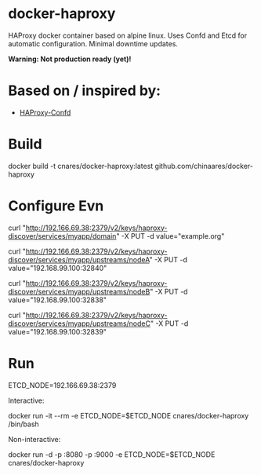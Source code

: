 # docker-haproxy
HAProxy docker container based on alpine linux. Uses Confd and Etcd for automatic configuration. Minimal downtime updates.

**Warning: Not production ready (yet)!**

# Based on / inspired by:
* [HAProxy-Confd](https://hub.docker.com/r/yaronr/haproxy-confd/)

# Build
docker build -t cnares/docker-haproxy:latest github.com/chinaares/docker-haproxy

# Configure Evn
curl "http://192.166.69.38:2379/v2/keys/haproxy-discover/services/myapp/domain"  -X PUT -d value="example.org"

curl "http://192.166.69.38:2379/v2/keys/haproxy-discover/services/myapp/upstreams/nodeA"  -X PUT -d value="192.168.99.100:32840"

curl "http://192.166.69.38:2379/v2/keys/haproxy-discover/services/myapp/upstreams/nodeB"  -X PUT -d value="192.168.99.100:32838"

curl "http://192.166.69.38:2379/v2/keys/haproxy-discover/services/myapp/upstreams/nodeC"  -X PUT -d value="192.168.99.100:32839"


# Run

ETCD_NODE=192.166.69.38:2379

Interactive:

docker run -it --rm -e ETCD_NODE=$ETCD_NODE cnares/docker-haproxy /bin/bash

Non-interactive:

docker run -d  -p :8080 -p :9000 -e ETCD_NODE=$ETCD_NODE cnares/docker-haproxy




